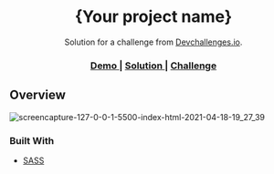 
<!-- Please update value in the {}  -->

<h1 align="center">{Your project name}</h1>

<div align="center">
   Solution for a challenge from  <a href="http://devchallenges.io" target="_blank">Devchallenges.io</a>.
</div>

<div align="center">
  <h3>
    <a href="https://{your-demo-link.your-domain}">
      Demo
    </a>
    <span> | </span>
    <a href="https://{your-url-to-the-solution}">
      Solution
    </a>
    <span> | </span>
    <a href="https://devchallenges.io/challenges/gcbWLxG6wdennelX7b8I">
      Challenge
    </a>
  </h3>
</div>

<!-- OVERVIEW -->

## Overview

![screencapture-127-0-0-1-5500-index-html-2021-04-18-19_27_39](https://user-images.githubusercontent.com/56302195/115156632-10508280-a07d-11eb-86fd-cb9c8f108746.png)

### Built With

<!-- This section should list any major frameworks that you built your project using. Here are a few examples.-->

- [SASS](https://sass-lang.com/)

